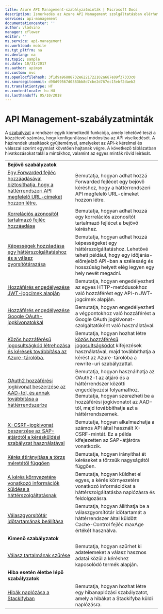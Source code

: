 ```yaml
---
title: Azure API Management-szabályzatminták | Microsoft Docs
description: Ismerkedés az Azure API Management szolgáltatásban elérhető szabályzatokkal.
services: api-management
documentationcenter: ''
author: vladvino
manager: cflower
editor: ''
ms.service: api-management
ms.workload: mobile
ms.tgt_pltfrm: na
ms.devlang: na
ms.topic: sample
ms.date: 10/31/2017
ms.author: apimpm
ms.custom: mvc
ms.openlocfilehash: 3f1d9a96888732e6221722102a687e09f37333c0
ms.sourcegitcommit: d98d99567d0383bb8d7cbe2d767ec15ebf2daeb2
ms.translationtype: HT
ms.contentlocale: hu-HU
ms.lasthandoff: 05/10/2018
---
```

# <a name="api-management-policy-samples"></a>API Management-szabályzatminták

A [szabályzat](api-management-howto-policies.md) a rendszer egyik kiemelkedő funkciója, amely lehetővé teszi a közzétevő számára, hogy konfigurálással módosítsa az API viselkedését. A házirendek utasítások gyűjteményei, amelyeket az API-k kérelmei és válaszai szerint egymást követően hajtanak végre. A következő táblázatban hivatkozásokat talál a mintákhoz, valamint az egyes minták rövid leírását.

|||
|---|---|
|**Bejövő szabályzatok**||
|[Egy Forwarded fejléc hozzáadásával biztosíthatja, hogy a háttérrendszeri API megfelelő URL-címeket hozzon létre.](./policies/set-header-to-enable-backend-to-construct-urls.md?toc=api-management/toc.json) |Bemutatja, hogyan adhat hozzá Forwarded fejlécet egy bejövő kéréshez, hogy a háttérrendszeri API megfelelő URL-címeket hozzon létre.|
|[Korrelációs azonosítót tartalmazó fejléc hozzáadása](./policies/add-correlation-id.md?toc=api-management/toc.json) |Bemutatja, hogyan adhat hozzá egy korrelációs azonosítót tartalmazó fejlécet a bejövő kéréshez.|
|[Képességek hozzáadása egy háttérszolgáltatáshoz és a válasz gyorsítótárazása](./policies/cache-response.md?toc=api-management/toc.json) |Bemutatja, hogyan adhat hozzá képességeket egy háttérszolgáltatáshoz. Lehetővé teheti például, hogy egy időjárás-előrejelző API-ban a szélesség és hosszúság helyett elég legyen egy hely nevét megadni.|
|[Hozzáférés engedélyezése JWT-jogcímek alapján](./policies/authorize-request-based-on-jwt-claims.md?toc=api-management/toc.json) |Bemutatja, hogyan engedélyezheti az egyes HTTP-metódusokhoz való hozzáférést egy API-n JWT-jogcímek alapján.|
|[Hozzáférés engedélyezése Google OAuth-jogkivonatokkal](./policies/use-google-as-oauth-token-provider.md?toc=api-management/toc.json) |Bemutatja, hogyan engedélyezheti a végpontokhoz való hozzáférést a Google OAuth jogkivonat-szolgáltatóként való használatával.|
|[Közös hozzáférésű jogosultságkód létrehozása és kérések továbbítása az Azure-tárolóba.](./policies/generate-shared-access-signature.md?toc=api-management/toc.json) |Bemutatja, hogyan hozhat létre [közös hozzáférésű jogosultságkódot](https://docs.microsoft.com/azure/storage/storage-dotnet-shared-access-signature-part-1) kifejezések használatával, majd továbbíthatja a kérést az Azure-tárolóba a rewrite-uri szabályzattal. |
|[OAuth2 hozzáférési jogkivonat beszerzése az AAD-tól, és annak továbbítása a háttérrendszerbe](./policies/use-oauth2-for-authorization.md?toc=api-management/toc.json) |Bemutatja, hogyan használhatja az OAuth2-t az átjáró és a háttérrendszer közötti engedélyezési folyamathoz. Bemutatja, hogyan szerezheti be a hozzáférési jogkivonatot az AAD-tól, majd továbbíthatja azt a háttérrendszernek.|
|[X-CSRF-jogkivonat beszerzése az SAP-átjárótól a kérésküldési szabályzat használatával](./policies/get-x-csrf-token-from-sap-gateway.md?toc=api-management/toc.json) |Bemutatja, hogyan alkalmazhatja a számos API által használt X-CSRF-mintát. Ez a példa kifejezetten az SAP-átjáróra vonatkozik. |
|[Kérés átirányítása a törzs méretétől függően](./policies/route-requests-based-on-size.md?toc=api-management/toc.json) |Bemutatja, hogyan irányíthat át kéréseket a törzsük nagyságától függően.|
|[A kérés környezetére vonatkozó információk küldése a háttérszolgáltatásnak](./policies/send-request-context-info-to-backend-service.md?toc=api-management/toc.json) |Bemutatja, hogyan küldhet el egyes, a kérés környezetére vonatkozó információkat a háttérszolgáltatásba naplózásra és feldolgozásra.|
|[Válaszgyorsítótár időtartamának beállítása](./policies/set-cache-duration.md?toc=api-management/toc.json) |Bemutatja, hogyan állíthatja be a válaszgyorsítótár időtartamát a háttérrendszer által küldött Cache-Control fejléc maxAge értékét használva.|
|**Kimenő szabályzatok**||
|[Válasz tartalmának szűrése](./policies/filter-response-content.md?toc=api-management/toc.json) | Bemutatja, hogyan szűrhet ki adatelemeket a válasz hasznos adatai közül a kéréshez kapcsolódó termék alapján.|
|**Hiba esetén életbe lépő szabályzatok**||
|[Hibák naplózása a Stackifyban](./policies/log-errors-to-stackify.md?toc=api-management/toc.json) |Bemutatja, hogyan hozhat létre egy hibanaplózási szabályzatot, amely a hibákat a Stackifyba küldi naplózásra.|
